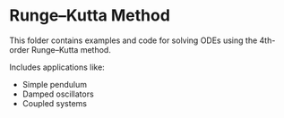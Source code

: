 # Runge–Kutta Method

This folder contains examples and code for solving ODEs using the 4th-order Runge–Kutta method.

Includes applications like:

- Simple pendulum
- Damped oscillators
- Coupled systems
